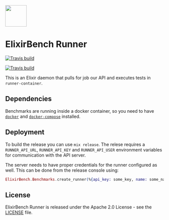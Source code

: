 <img src="../web/public/images/logo.png" height="68" />

# ElixirBench Runner

[![Travis build](https://secure.travis-ci.org/tallysmartins/elixir-bench-runner.svg?branch=master
"Build Status")](https://travis-ci.org/tallysmartins/elixir-bench-runner)

[![Travis build](https://secure.travis-ci.org/elixir-bench/elixir-bench-runner.svg?branch=master
"Build Status")](https://travis-ci.org/elixir-bench/elixir-bench-runner)

This is an Elixir daemon that pulls for job our API and executes tests in `runner-container`.

## Dependencies

Benchmarks are running inside a docker container, so you need to have
[`docker`](https://docs.docker.com/engine/installation/) and
[`docker-compose`](https://docs.docker.com/compose/install/) installed.

## Deployment

To build the release you can use `mix release`. The relese requires a `RUNNER_API_URL`, `RUNNER_API_KEY` and `RUNNER_API_USER`
environment variables for communication with the API server.

The server needs to have proper credentials for the runner configured as well. This can be done from
the release console using:
```elixir
ElixirBench.Benchmarks.create_runner(%{api_key: some_key, name: some_name})
```

## License

ElixirBench Runner is released under the Apache 2.0 License - see the [LICENSE](LICENSE.md) file.
